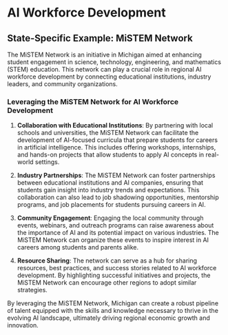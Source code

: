 # AI Workforce Development

## State-Specific Example: MiSTEM Network

The MiSTEM Network is an initiative in Michigan aimed at enhancing student engagement in science, technology, engineering, and mathematics (STEM) education. This network can play a crucial role in regional AI workforce development by connecting educational institutions, industry leaders, and community organizations.

### Leveraging the MiSTEM Network for AI Workforce Development

1. **Collaboration with Educational Institutions**: By partnering with local schools and universities, the MiSTEM Network can facilitate the development of AI-focused curricula that prepare students for careers in artificial intelligence. This includes offering workshops, internships, and hands-on projects that allow students to apply AI concepts in real-world settings.

2. **Industry Partnerships**: The MiSTEM Network can foster partnerships between educational institutions and AI companies, ensuring that students gain insight into industry trends and expectations. This collaboration can also lead to job shadowing opportunities, mentorship programs, and job placements for students pursuing careers in AI.

3. **Community Engagement**: Engaging the local community through events, webinars, and outreach programs can raise awareness about the importance of AI and its potential impact on various industries. The MiSTEM Network can organize these events to inspire interest in AI careers among students and parents alike.

4. **Resource Sharing**: The network can serve as a hub for sharing resources, best practices, and success stories related to AI workforce development. By highlighting successful initiatives and projects, the MiSTEM Network can encourage other regions to adopt similar strategies.

By leveraging the MiSTEM Network, Michigan can create a robust pipeline of talent equipped with the skills and knowledge necessary to thrive in the evolving AI landscape, ultimately driving regional economic growth and innovation.